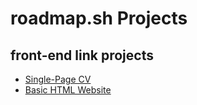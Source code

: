 # roadmap.sh Projects

## front-end link projects
- [Single-Page CV](https://roadmap.sh/projects/single-page-cv)
- [Basic HTML Website](https://roadmap.sh/projects/basic-html-website)
